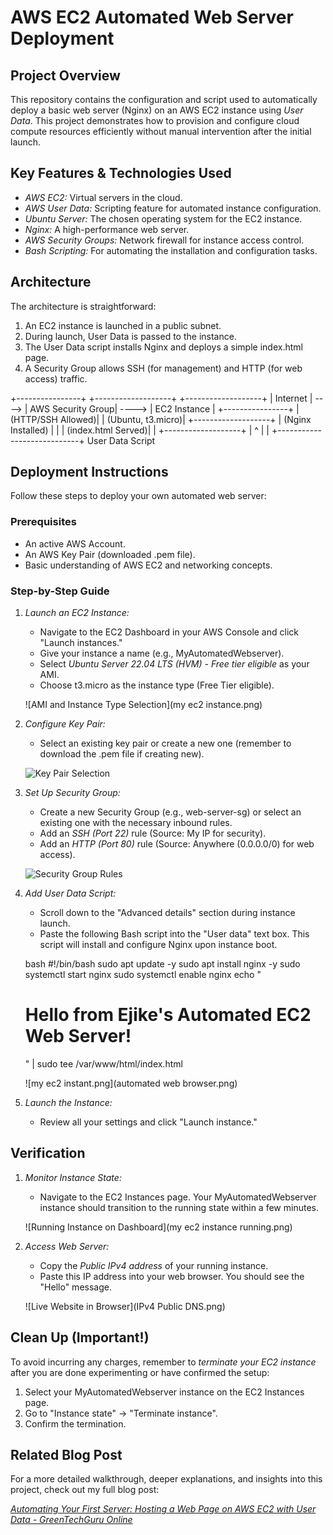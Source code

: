 # AWS EC2 Automated Web Server Deployment

## Project Overview

This repository contains the configuration and script used to automatically deploy a basic web server (Nginx) on an AWS EC2 instance using *User Data*. This project demonstrates how to provision and configure cloud compute resources efficiently without manual intervention after the initial launch.

## Key Features & Technologies Used

* *AWS EC2:* Virtual servers in the cloud.
* *AWS User Data:* Scripting feature for automated instance configuration.
* *Ubuntu Server:* The chosen operating system for the EC2 instance.
* *Nginx:* A high-performance web server.
* *AWS Security Groups:* Network firewall for instance access control.
* *Bash Scripting:* For automating the installation and configuration tasks.

## Architecture

The architecture is straightforward:

1.  An EC2 instance is launched in a public subnet.
2.  During launch, User Data is passed to the instance.
3.  The User Data script installs Nginx and deploys a simple index.html page.
4.  A Security Group allows SSH (for management) and HTTP (for web access) traffic.


+----------------+       +-------------------+       +-------------------+
|     Internet   | ----> | AWS Security Group| ----> |   EC2 Instance    |
+----------------+       | (HTTP/SSH Allowed)|       | (Ubuntu, t3.micro)|
+-------------------+       | (Nginx Installed) |
|                   | (index.html Served)|
|                   +-------------------+
|                            ^
|                            |
+----------------------------+
User Data Script

## Deployment Instructions

Follow these steps to deploy your own automated web server:

### Prerequisites

* An active AWS Account.
* An AWS Key Pair (downloaded .pem file).
* Basic understanding of AWS EC2 and networking concepts.

### Step-by-Step Guide

1.  *Launch an EC2 Instance:*
    * Navigate to the EC2 Dashboard in your AWS Console and click "Launch instances."
    * Give your instance a name (e.g., MyAutomatedWebserver).
    * Select *Ubuntu Server 22.04 LTS (HVM) - Free tier eligible* as your AMI.
    * Choose t3.micro as the instance type (Free Tier eligible).

    ![AMI and Instance Type Selection](my ec2 instance.png)

2.  *Configure Key Pair:*
    * Select an existing key pair or create a new one (remember to download the .pem file if creating new).

    ![Key Pair Selection](SecurityGroup_EC2_eu-north-1_-_key-pair.png)

3.  *Set Up Security Group:*
    * Create a new Security Group (e.g., web-server-sg) or select an existing one with the necessary inbound rules.
    * Add an *SSH (Port 22)* rule (Source: My IP for security).
    * Add an *HTTP (Port 80)* rule (Source: Anywhere (0.0.0.0/0) for web access).

    ![Security Group Rules](SecurityGroup_EC2_eu-north-1_.png)

4.  *Add User Data Script:*
    * Scroll down to the "Advanced details" section during instance launch.
    * Paste the following Bash script into the "User data" text box. This script will install and configure Nginx upon instance boot.

    bash
    #!/bin/bash
    sudo apt update -y
    sudo apt install nginx -y
    sudo systemctl start nginx
    sudo systemctl enable nginx
    echo "<h1>Hello from Ejike's Automated EC2 Web Server!</h1>" | sudo tee /var/www/html/index.html
    

    ![my ec2 instant.png](automated web browser.png)

5.  *Launch the Instance:*
    * Review all your settings and click "Launch instance."

## Verification

1.  *Monitor Instance State:*
    * Navigate to the EC2 Instances page. Your MyAutomatedWebserver instance should transition to the running state within a few minutes.

    ![Running Instance on Dashboard](my ec2 instance running.png)

2.  *Access Web Server:*
    * Copy the *Public IPv4 address* of your running instance.
    * Paste this IP address into your web browser. You should see the "Hello" message.

    ![Live Website in Browser](IPv4 Public DNS.png)

## Clean Up (Important!)

To avoid incurring any charges, remember to *terminate your EC2 instance* after you are done experimenting or have confirmed the setup:

1.  Select your MyAutomatedWebserver instance on the EC2 Instances page.
2.  Go to "Instance state" -> "Terminate instance".
3.  Confirm the termination.

## Related Blog Post

For a more detailed walkthrough, deeper explanations, and insights into this project, check out my full blog post:

[*Automating Your First Server: Hosting a Web Page on AWS EC2 with User Data - GreenTechGuru Online*](https://greentechguruonline.wordpress.com/your-ec2-blog-post-url-here/)
